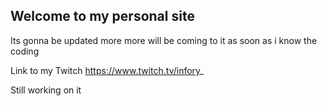 ## Welcome to my personal site

Its gonna be updated more more will be coming to it as soon as i know the coding 

Link to my Twitch https://www.twitch.tv/infory_










































Still working on it
